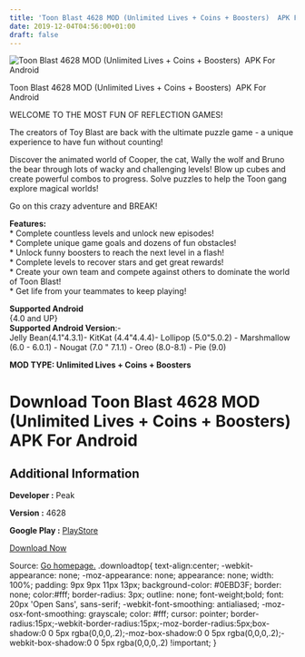 ```yaml
---
title: 'Toon Blast 4628 MOD (Unlimited Lives + Coins + Boosters)  APK For Android'
date: 2019-12-04T04:56:00+01:00
draft: false
---
```


![Toon Blast 4628 MOD (Unlimited Lives + Coins + Boosters)  APK For Android](https://i0.wp.com/apkhome.net/wp-content/uploads/2019/12/Toon-Blast.png "Toon Blast 4628 MOD (Unlimited Lives + Coins + Boosters)  APK For Android")

  

Toon Blast 4628 MOD (Unlimited Lives + Coins + Boosters)  APK For Android

WELCOME TO THE MOST FUN OF REFLECTION GAMES!

The creators of Toy Blast are back with the ultimate puzzle game - a unique experience to have fun without counting!

Discover the animated world of Cooper, the cat, Wally the wolf and Bruno the bear through lots of wacky and challenging levels! Blow up cubes and create powerful combos to progress. Solve puzzles to help the Toon gang explore magical worlds!

Go on this crazy adventure and BREAK!

**Features:**  
\* Complete countless levels and unlock new episodes!  
\* Complete unique game goals and dozens of fun obstacles!  
\* Unlock funny boosters to reach the next level in a flash!  
\* Complete levels to recover stars and get great rewards!  
\* Create your own team and compete against others to dominate the world of Toon Blast!  
\* Get life from your teammates to keep playing!

**Supported Android**  
{4.0 and UP}  
**Supported Android Version**:-  
Jelly Bean(4.1"4.3.1)- KitKat (4.4"4.4.4)- Lollipop (5.0"5.0.2) - Marshmallow (6.0 - 6.0.1) - Nougat (7.0 " 7.1.1) - Oreo (8.0-8.1) - Pie (9.0)

**MOD TYPE: Unlimited Lives + Coins + Boosters**

Download Toon Blast 4628 MOD (Unlimited Lives + Coins + Boosters)  APK For Android
===================================================================================

Additional Information
----------------------

**Developer :** Peak

**Version :** 4628

**Google Play :** [PlayStore](https://play.google.com/store/apps/details?id=net.peakgames.toonblast)

  

[Download Now](https://store4app.co/post/toon-blast-4628-mod-unlimited-lives-coins-boosters-apk-for-android_1575391360)

  
Source: [Go homepage.](https://store4app.co/post/toon-blast-4628-mod-unlimited-lives-coins-boosters-apk-for-android_1575391360) .downloadtop{ text-align:center; -webkit-appearance: none; -moz-appearance: none; appearance: none; width: 100%; padding: 9px 9px 11px 13px; background-color: #0EBD3F; border: none; color:#fff; border-radius: 3px; outline: none; font-weight;bold; font: 20px 'Open Sans', sans-serif; -webkit-font-smoothing: antialiased; -moz-osx-font-smoothing: grayscale; color: #fff; cursor: pointer; border-radius:15px;-webkit-border-radius:15px;-moz-border-radius:5px;box-shadow:0 0 5px rgba(0,0,0,.2);-moz-box-shadow:0 0 5px rgba(0,0,0,.2);-webkit-box-shadow:0 0 5px rgba(0,0,0,.2) !important; }